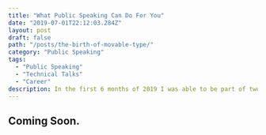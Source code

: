 ```yaml
---
title: "What Public Speaking Can Do For You"
date: "2019-07-01T22:12:03.284Z"
layout: post
draft: false
path: "/posts/the-birth-of-movable-type/"
category: "Public Speaking"
tags:
  - "Public Speaking"
  - "Technical Talks"
  - "Career"
description: In the first 6 months of 2019 I was able to be part of two panels about "Leveling Up" in your career and then give my first 3 technical talks about React Technical Interviews and React Testing Library. Here's a recap of what these speaking opportunities brought me.
---
```


## Coming Soon.